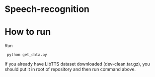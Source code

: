 # Speech-recognition

# How to run

Run

     python get_data.py 

If you already have LibTTS dataset downloaded (dev-clean.tar.gz), you should put it in root of repository and then run command above.


